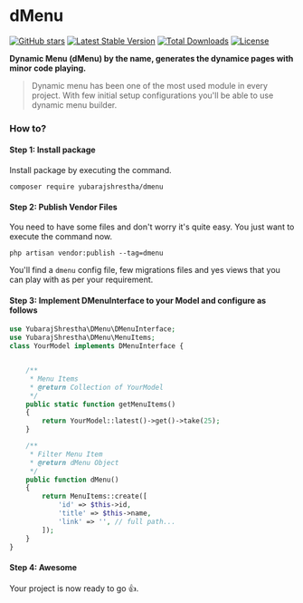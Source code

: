 # dMenu

[![GitHub stars](https://img.shields.io/github/stars/yubarajshrestha/dmenu)](https://img.shields.io/github/stars/yubarajshrestha/dmenu)
[![Latest Stable Version](https://poser.pugx.org/yubarajshrestha/iarticles/v/stable)](https://packagist.org/packages/yubarajshrestha/iarticles)
[![Total Downloads](https://poser.pugx.org/yubarajshrestha/iarticles/downloads)](https://packagist.org/packages/yubarajshrestha/iarticles)
[![License](https://img.shields.io/github/license/yubarajshrestha/dmenu)](https://img.shields.io/github/license/yubarajshrestha/dmenu)

**Dynamic Menu (dMenu) by the name, generates the dynamice pages with minor code playing.**

> Dynamic menu has been one of the most used module in every project. With few initial setup configurations you'll be able to use dynamic menu builder.

### How to?
#### Step 1: Install package

Install package by executing the command.

```shell
composer require yubarajshrestha/dmenu
```

#### Step 2: Publish Vendor Files
You need to have some files and don't worry it's quite easy. You just want to execute the command now.

```shell
php artisan vendor:publish --tag=dmenu
```
You'll find a `dmenu` config file, few migrations files and yes views that you can play with as per your requirement.

#### Step 3: Implement DMenuInterface to your Model and configure as follows
```php
use YubarajShrestha\DMenu\DMenuInterface;
use YubarajShrestha\DMenu\MenuItems;
class YourModel implements DMenuInterface {


    /** 
     * Menu Items
     * @return Collection of YourModel
     */
    public static function getMenuItems()
    {
        return YourModel::latest()->get()->take(25);
    }

    /** 
     * Filter Menu Item
     * @return dMenu Object
     */
    public function dMenu()
    {
        return MenuItems::create([
            'id' => $this->id,
            'title' => $this->name,
            'link' => '', // full path...
        ]);
    }
}
```

#### Step 4: Awesome
Your project is now ready to go :+1:.